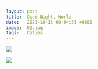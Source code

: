 ```yaml
---
layout: post
title:  Good Night, World
date:   2023-10-13 00:04:55 +0800
image:  02.jpg
tags:   Cities
---
```


![]({{site.baseurl}}/img/nyc.jpg)

![]({{site.baseurl}}/img/04.jpg)

